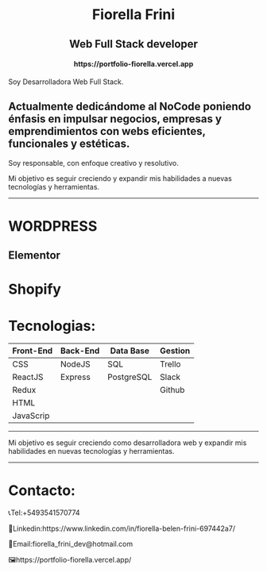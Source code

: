 <h1 align="center"> Fiorella Frini </h1>

<h2 align="center">
Web Full Stack developer
</h2>

<h4 align="center">https://portfolio-fiorella.vercel.app </h4>

Soy Desarrolladora Web Full Stack. 

<h2>Actualmente dedicándome al NoCode poniendo énfasis en 
impulsar negocios, empresas y emprendimientos 
con webs eficientes, funcionales y estéticas. </h2>

Soy responsable, con enfoque creativo y resolutivo.

Mi objetivo es seguir creciendo y expandir mis habilidades a nuevas tecnologías y herramientas.




<hr></hr>

<h1>WORDPRESS</h1>
<h2>Elementor</h2>
<h1>Shopify</h1>

<h1>Tecnologias:</h1>
<!-- 📍Programming language: JavaScript. -->
<!-- 📍Web Technologies: NodeJS, CSS, HTML. -->
<!-- 📍Framework/ Libraries: ReactJS, Redux, Express. -->
<!-- 📍Database: PostgreSQL, Sequelize. -->
<!-- 📍Project Management: Trello, Slack. -->
<!-- 📍Version control: Git, Github. -->

| Front-End | Back-End | Data Base |  Gestion  |
| --------- | -------- | --------- | --------- |
| CSS       | NodeJS   | SQL       |  Trello   | 
| ReactJS   | Express  | PostgreSQL|  Slack    |
| Redux     |          |           |  Github   |
| HTML      |          |           |           |
| JavaScrip |          |           |           |

<hr></hr>

Mi objetivo es seguir creciendo como desarrolladora web y expandir mis habilidades en nuevas tecnologías y herramientas.

<hr></hr>


 <h1>Contacto:</h1>
<p>📞Tel:+5493541570774</p>
<p>📢Linkedin:https://www.linkedin.com/in/fiorella-belen-frini-697442a7/</p>
<p>📑Email:fiorella_frini_dev@hotmail.com</p>
<P>🖼https://portfolio-fiorella.vercel.app/</p>
